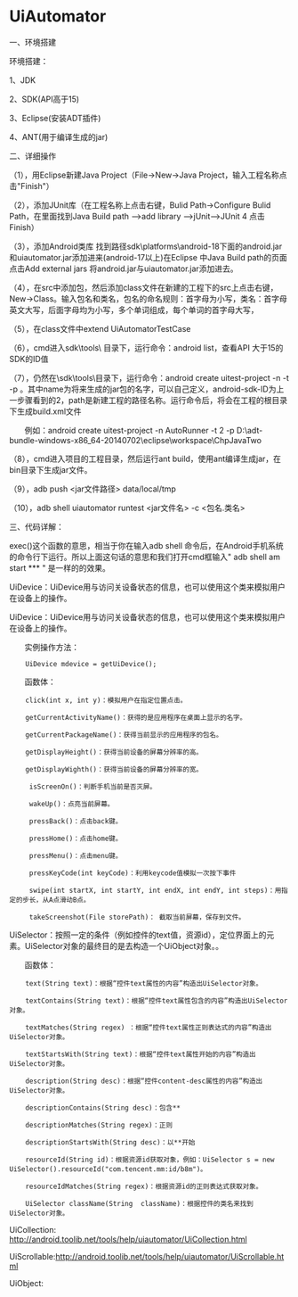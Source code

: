 # UiAutomator

一、环境搭建

环境搭建：

1、JDK

2、SDK(API高于15)

3、Eclipse(安装ADT插件)

4、ANT(用于编译生成的jar)

二、详细操作

（1），用Eclipse新建Java Project（File->New->Java Project，输入工程名称点击"Finish"）

（2），添加JUnit库（在工程名称上点击右键，Bulid Path->Configure Bulid Path，在里面找到Java Build path -->add library -->jUnit-->JUnit 4 点击Finish）

（3），添加Android类库 找到路径sdk\platforms\android-18下面的android.jar和uiautomator.jar添加进来(android-17以上)在Eclipse 中Java Build path的页面点击Add external jars 将android.jar与uiautomator.jar添加进去。

（4），在src中添加包，然后添加class文件在新建的工程下的src上点击右键，New->Class。输入包名和类名，包名的命名规则：首字母为小写，类名：首字母英文大写，后面字母均为小写，多个单词组成，每个单词的首字母大写，

（5），在class文件中extend UiAutomatorTestCase

（6），cmd进入sdk\tools\ 目录下，运行命令：android list，查看API 大于15的SDK的ID值

（7），仍然在\sdk\tools\目录下，运行命令：android create uitest-project -n <name> -t <android-sdk-ID> -p <path>。其中name为将来生成的jar包的名字，可以自己定义，android-sdk-ID为上一步骤看到的2，path是新建工程的路径名称。运行命令后，将会在工程的根目录下生成build.xml文件
        
        例如：android create uitest-project -n AutoRunner -t 2 -p D:\adt-bundle-windows-x86_64-20140702\eclipse\workspace\ChpJavaTwo
  
（8），cmd进入项目的工程目录，然后运行ant build，使用ant编译生成jar，在bin目录下生成jar文件。

（9），adb push <jar文件路径> data/local/tmp

（10），adb shell uiautomator runtest <jar文件名> -c <包名.类名>

三、代码详解：

exec()这个函数的意思，相当于你在输入adb shell 命令后，在Android手机系统的命令行下运行。所以上面这句话的意思和我们打开cmd框输入" adb shell am start *** " 是一样的的效果。

UiDevice：UiDevice用与访问关设备状态的信息，也可以使用这个类来模拟用户在设备上的操作。
        

UiDevice：UiDevice用与访问关设备状态的信息，也可以使用这个类来模拟用户在设备上的操作。
        
        实例操作方法：
        
        UiDevice mdevice = getUiDevice();
        
        函数体：
        
        click(int x, int y)：模拟用户在指定位置点击。
        
        getCurrentActivityName()：获得的是应用程序在桌面上显示的名字。
        
        getCurrentPackageName()：获得当前显示的应用程序的包名。
        
        getDisplayHeight()：获得当前设备的屏幕分辨率的高。
        
        getDisplayWighth()：获得当前设备的屏幕分辨率的宽。
        
         isScreenOn()：判断手机当前是否灭屏。
         
         wakeUp()：点亮当前屏幕。
         
         pressBack()：点击back键。
         
         pressHome()：点击home键。
         
         pressMenu()：点击menu键。
         
         pressKeyCode(int keyCode)：利用keycode值模拟一次按下事件
         
         swipe(int startX, int startY, int endX, int endY, int steps)：用指定的步长，从A点滑动B点。
         
         takeScreenshot(File storePath)： 截取当前屏幕，保存到文件。
         
UiSelector：按照一定的条件（例如控件的text值，资源id），定位界面上的元素。UiSelector对象的最终目的是去构造一个UiObject对象。。
        
        函数体：
        
        text(String text)：根据“控件text属性的内容”构造出UiSelector对象。
        
        textContains(String text)：根据“控件text属性包含的内容”构造出UiSelector对象。
        
        textMatches(String regex) ：根据“控件text属性正则表达式的内容”构造出UiSelector对象。
        
        textStartsWith(String text)：根据“控件text属性开始的内容”构造出UiSelector对象。
        
        description(String desc)：根据“控件content-desc属性的内容”构造出UiSelector对象。
        
        descriptionContains(String desc)：包含**
        
        descriptionMatches(String regex)：正则
        
        descriptionStartsWith(String desc)：以**开始
        
        resourceId(String id)：根据资源id获取对象，例如：UiSelector s = new UiSelector().resourceId("com.tencent.mm:id/b8m")。
        
        resourceIdMatches(String regex)：根据资源id的正则表达式获取对象。
        
        UiSelector className(String  className)：根据控件的类名来找到UiSelector对象。
        
UiCollection: http://android.toolib.net/tools/help/uiautomator/UiCollection.html

UiScrollable:http://android.toolib.net/tools/help/uiautomator/UiScrollable.html

UiObject:
